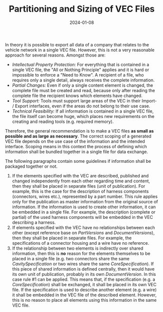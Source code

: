 ﻿---
title: Partitioning and Sizing of VEC Files
toc: false
type: specs
layout:  package
date: "2024-01-08"
draft: false
specification: VEC
version: 2.1.0
documentType: "Recommendation"
elementType:  Package
menu:
  VEC-2.1.0:    
    parent: xml-representation-of-the-model
    identifier: xml-representation-of-the-model/partitioning-and-sizing-of-vec-files
    weight: 1012003 

# Prev/next pager order (if `docs_section_pager` enabled in `params.toml`)
weight: 1012003
---
<p> In theory it is possible to export all data of a company that relates to the vehicle network in a single VEC&#160;file. However, this is not a very reasonable approach for several reasons. Amongst those are:      </p>      <ul>       <li> <i>Intellectual Property Protection: </i>For everything that is contained in a single VEC&#160;file, the &quot;All or Nothing&#160;Principle&quot; applies and it is hard or impossible to enforce a &quot;Need to Know&quot;. A recipient of a file, who requires only a single detail, always receives the complete information.        </li>       <li> <i>Partial Changes:</i> Even if only a single content element is changed, the complete file must be created and read, because only after reading the complete file the recipient knows which elements have changed.        </li>       <li> <i>Tool Support:</i> Tools must support large areas of the VEC&#160;in their Import- /&#160;Export interfaces, even if the areas do not belong to their use case.        </li>       <li> <i>Technical Feasibility:</i> If all information is contained in a single VEC&#160;file, the file itself can become huge, which places new requirements on the creating and reading tools (e.g. required memory).        </li>     </ul>     <p> Therefore, the general recommendation is to make a VEC files <b>as small as possible and as large as necessary</b>. The correct scoping of a generated VEC&#160;file depends on the use case of the information and the intended interface. Scoping means in this context the process of defining which information shall be bundled together in a single file for data exchange.      </p>      <p> The following paragraphs contain some guidelines if information shall be packaged together or not.      </p>      <ol>       <li> If the elements specified with the VEC&#160;are described, published and changed independently from each other regarding time and content, then they shall be placed in separate files (unit of publication). For example, this is the case for the description of harness components (connectors, wires etc.), represented by a part number. This rule applies only for the publication as master information from the original source of information. If the information is used to create other information, it can be embedded in a single file. For example, the description (complete or partial) of the used harness components will be embedded in the VEC describing a harness.        </li>       <li> If elements specified with the VEC&#160;have no relationships between each other (except reference base on <i>PartVersions </i>and <i>DocumentVersions</i>), then they shall be placed in separate files. For example, the specifications of a connector housing and a wire have no reference.        </li>       <li> If the relationship between two elements is indirectly over shared information, then this is <b>no</b> reason for the elements themselves to be placed in a single file (e.g. two connectors share the same <i>CavitySpecification</i> or two wires share the same <i>CoreSpecification</i>). If this piece of shared information is defined centrally, then it would have its own unit of publication, probably in its own <i>DocumentVersion</i>. In this case rule #1 can be applied. This means that, if the specification (e.g. a <i>CoreSpecification</i>) shall be exchanged, it shall be placed in its own VEC file. If the specification is used to describe another element (e.g. a wire) it shall be embedded in the VEC file of the described element. However, this is no reason to place all elements using this information in the same VEC&#160;file.        </li>     </ol>     <p> &#160;      </p>